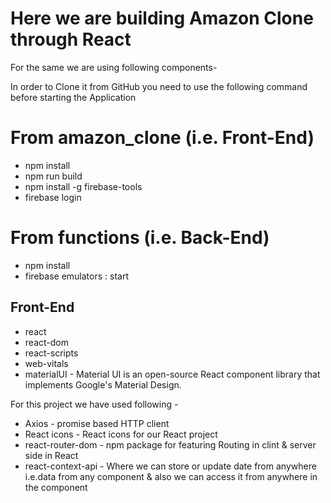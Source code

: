 # Here we are building Amazon Clone through React
For the same we are using following components-


In order to Clone it from GitHub you need to use the following command before starting the Application
# From amazon_clone (i.e. Front-End)
- npm install 
- npm run build
- npm install -g firebase-tools
- firebase login

# From functions (i.e. Back-End)
- npm install
- firebase emulators : start

## Front-End
- react
- react-dom
- react-scripts
- web-vitals
- materialUI - Material UI is an open-source React component library that implements Google's Material Design.

For this project we have used following -

<!-- - TailwindCSS - Utility based CSS Framework including many UI components
- React Slick - carousel component (for carousel) -->
<!-- - Headless UI - component for tailwind CSS/React -->
<!-- - Slick Carousel - for CSS and Fonts -->
- Axios - promise based HTTP client
- React icons - React icons for our React project
- react-router-dom - npm package for featuring Routing in clint & server side in React
- react-context-api - Where we can store or update date from anywhere i.e.data from any component & also we can access it from anywhere in the component